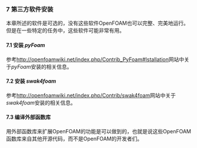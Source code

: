 ### 7 第三方软件安装 ###

本章所述的软件是可选的，没有这些软件OpenFOAM也可以完整、完美地运行。但是在一些特定的任务中，这些软件可能非常有用。

#### 7.1 安装 *pyFoam* ####

参考<http://openfoamwiki.net/index.php/Contrib_PyFoam#Istallation>网站中关于*pyFoam*安装的相关信息。

#### 7.2 安装 *swak4foam* ####

参考<http://openfoamwiki.net/index.php/Contrib/swak4foam>网站中关于*swak4foam*安装的相关信息。

#### 7.3 编译外部函数库 ####

用外部函数库来扩展OpenFOAM的功能是可以做到的，也就是说这些OpenFOAM函数库来自其他开源代码，而不是OpenFOAM的开发者们。

